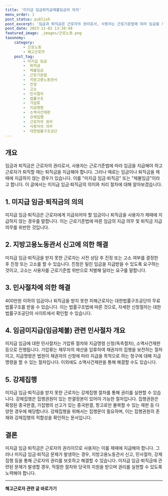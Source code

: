 ```yaml
---
title: '미지급 임금퇴직금체불임금의 의의'
menu_order: 1
post_status: publish
post_excerpt: '임금과 퇴직금은 근로자의 권리로서, 사용자는 근로기준법에 따라 임금을 지급해야 하고 근로자가 퇴직할 때는 퇴직금을 지급해야 합니다. 그러나 때로는 임금이나 퇴직금을 제때에 지급하지 않는 경우가 있습니다. 이를  미지급 임금 퇴직금  또는  체불임금 이라고 합니다. 이 글에서는 미지급 임금 퇴직금의 의미와 처리 절차에 대해 알아보겠습니다.'
post_date: 2023-11-02 13:38:49
featured_image: _images/근로노동.png
taxonomy:
    category:
        - 근로노동
        - 해고근로자
    post_tag:
        - 미지급 임금
        -  퇴직금
        -  체불임금
        -  근로기준법
        -  지방고용노동관서
        -  진정
        -  고소
        -  민사절차
        -  법률구조
        -  가압류
        -  지급명령
        -  소액사건재판
        -  강제집행
        -  근로자의 권리
        -  사용자의 의무
        -  대한법률구조공단
---
```



## 개요

임금과 퇴직금은 근로자의 권리로서, 사용자는 근로기준법에 따라 임금을 지급해야 하고 근로자가 퇴직할 때는 퇴직금을 지급해야 합니다. 그러나 때로는 임금이나 퇴직금을 제때에 지급하지 않는 경우가 있습니다. 이를 "미지급 임금·퇴직금" 또는 "체불임금"이라고 합니다. 이 글에서는 미지급 임금·퇴직금의 의미와 처리 절차에 대해 알아보겠습니다.

## 1. 미지급 임금·퇴직금의 의의

미지급 임금·퇴직금은 근로자에게 지급되어야 할 임금이나 퇴직금을 사용자가 제때에 지급하지 않는 경우를 말합니다. 이는 근로기준법에 따른 임금의 지급 의무 및 퇴직금 지급의무를 위반한 것입니다.

## 2. 지방고용노동관서 신고에 의한 해결

미지급 임금·퇴직금을 받지 못한 근로자는 사전 상담 후 진정 또는 고소 여부를 결정한 후 진정 또는 고소를 할 수 있습니다. 진정은 밀린 임금을 지급받을 수 있도록 요구하는 것이고, 고소는 사용자를 근로기준법 위반으로 처벌해 달라는 요구를 말합니다.

## 3. 민사절차에 의한 해결

400만원 이하의 임금이나 퇴직금을 받지 못한 피해근로자는 대한법률구조공단의 무료법률구조를 받을 수 있습니다. 이는 법률구조법에 따른 것으로, 자세한 신청절차는 대한법률구조공단의 사이트에서 확인할 수 있습니다.

## 4. 임금미지급(임금체불) 관련 민사절차 개요

미지급 임금에 대한 민사절차는 가압류 절차와 지급명령 신청(독촉절차), 소액사건재판 등으로 진행됩니다. 가압류는 채무자의 재산을 압류하여 채권자의 집행을 보전하는 절차이고, 지급명령은 법원이 채권자의 신청에 따라 지급을 목적으로 하는 청구에 대해 지급명령을 할 수 있는 절차입니다. 이외에도 소액사건재판을 통해 해결할 수도 있습니다.

## 5. 강제집행

미지급 임금·퇴직금을 받지 못한 근로자는 강제집행 절차를 통해 권리를 실현할 수 있습니다. 강제집행은 집행권원이 있는 판결정본이 있어야 가능한 절차입니다. 집행권원은 확정된 종국판결, 가집행의 선고가 있는 종국판결, 항고로만 불복할 수 있는 재판 등 다양한 경우에 해당합니다. 강제집행을 위해서는 집행문이 필요하며, 이는 집행권원의 존재와 강제집행의 적합성을 확인하는 문서입니다.

## 결론

미지급 임금·퇴직금은 근로자의 권리이므로 사용자는 이를 제때에 지급해야 합니다. 그러나 미지급 임금·퇴직금 문제가 발생하는 경우, 지방고용노동관서 신고, 민사절차, 강제집행 등을 통해 근로자의 권리를 보호하고 해결할 수 있습니다. 미지급 임금·퇴직금에 관련된 문제가 발생할 경우, 적절한 절차와 당국의 지원을 받으며 권리를 실현할 수 있도록 노력해야 합니다.
<!-- wp:separator -->
<hr class="wp-block-separator has-alpha-channel-opacity"/>
<!-- /wp:separator -->

<!-- wp:group {"backgroundColor":"base","layout":{"type":"constrained"}} -->
<div class="wp-block-group has-base-background-color has-background"><!-- wp:paragraph {"align":"center","fontSize":"medium"} -->
<p class="has-text-align-center has-large-font-size"><strong>해고근로자 관련 글 바로가기</strong></p>
<!-- /wp:paragraph -->


<!-- wp:latest-posts
{"categories":[{"id":12660,"count":19,"description":"","link":"https://uknowlaw.com/category/%ed%95%b4%ea%b3%a0%ea%b7%bc%eb%a1%9c%ec%9e%90/","name":"해고근로자","slug":"해고근로자","taxonomy":"category","parent":0,"meta":[],"_links":{"self":[{"href":"https://uknowlaw.com/wp-json/wp/v2/categories/12660"}],"collection":[{"href":"https://uknowlaw.com/wp-json/wp/v2/categories"}],"about":[{"href":"https://uknowlaw.com/wp-json/wp/v2/taxonomies/category"}],"wp:post_type":[{"href":"https://uknowlaw.com/wp-json/wp/v2/posts?categories=12660"}],"curies":[{"name":"wp","href":"https://api.w.org/{rel}","templated":true}]}}]} /--></div>
<!-- /wp:group -->